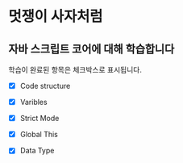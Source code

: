 


# 멋쟁이 사자처럼
## 자바 스크립트 코어에 대해 학습합니다

학습이 완료된 항목은 체크박스로 표시됩니다.

- [x] Code structure
- [x] Varibles
- [x] Strict Mode
- [x] Global This
- [x] Data Type


